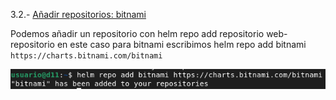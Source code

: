 3.2.- [Añadir repositorios: bitnami](https://github.com/mikkgh/helm/blob/main/3.2.md)

Podemos añadir un repositorio con helm repo add repositorio web-repositorio
en este caso para bitnami escribimos helm repo add bitnami `https://charts.bitnami.com/bitnami`

![imagen](https://github.com/mikkgh/helm/blob/main/imagenes/3.2.png)
